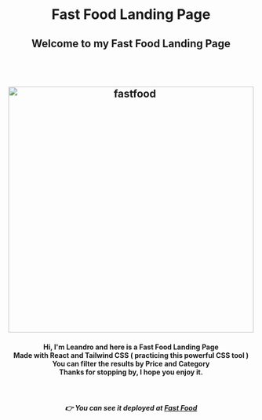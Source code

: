 <h1 align="center">  Fast Food Landing Page </h1>

<h2 align="center"> Welcome to my Fast Food Landing Page <h2>

<br>

<p align="center">

<img width="500" alt="fastfood" src="https://user-images.githubusercontent.com/50922820/196754020-91a461a8-cced-489f-b0e4-78ae79a2cb97.png">

</p>

<h4 align="center"> Hi, I'm Leandro and here is a Fast Food Landing Page <br> Made with React and Tailwind CSS ( practicing this powerful CSS tool )<br> You can filter the results by Price and Category  <br> Thanks for stopping by, I hope you enjoy it.</h4>

<br>

<span align="center">

##### :point_right: You can see it deployed at [Fast Food](https://lpedicino.github.io/fastfood-lp/)

</span>
